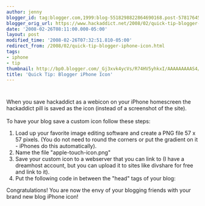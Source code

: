 ```yaml
---
author: jenny
blogger_id: tag:blogger.com,1999:blog-5518298822864690168.post-5781764541491951679
blogger_orig_url: https://www.hackaddict.net/2008/02/quick-tip-blogger-iphone-icon.html
date: '2008-02-26T08:11:00.000-05:00'
layout: post
modified_time: '2008-02-26T07:32:51.810-05:00'
redirect_from: /2008/02/quick-tip-blogger-iphone-icon.html
tags:
- iphone
- tip
thumbnail: http://bp0.blogger.com/_Gj3xvk4ycVs/R74HV5yhkxI/AAAAAAAAAS4/HvZcJz2sfMA/s72-c/phone.png
title: 'Quick Tip: Blogger iPhone Icon'
---
```


<a onblur="try {parent.deselectBloggerImageGracefully();} catch(e) {}" href="http://bp0.blogger.com/_Gj3xvk4ycVs/R74HV5yhkxI/AAAAAAAAAS4/HvZcJz2sfMA/s1600-h/phone.png"><img style="margin: 0px auto 10px; display: block; text-align: center; cursor: pointer;" src="http://bp0.blogger.com/_Gj3xvk4ycVs/R74HV5yhkxI/AAAAAAAAAS4/HvZcJz2sfMA/s320/phone.png" alt="" id="BLOGGER_PHOTO_ID_5169577495139291922" border="0" /></a><br />When you save hackaddict as a webicon on your iPhone homescreen the hackaddict pill is saved as the icon (instead of a screenshot of the site).<br /><br />To have your blog save a custom icon follow these steps:<br /><ol><li>Load up your favorite image editing software and create a PNG file 57 x 57 pixels. (You do not need to round the corners or put the gradient on it - iPhones do this automatically).</li><li>Name the file "apple-touch-icon.png"</li><li>Save your custom icon to a webserver that you can link to (I have a dreamhost account, but you can upload it to sites like divshare for free and link to it).</li><li>Put the following code in between the "head" tags of your blog:<a onblur="try {parent.deselectBloggerImageGracefully();} catch(e) {}" href="http://bp3.blogger.com/_Gj3xvk4ycVs/R74G2pyhkvI/AAAAAAAAASo/HWKH4cXLNxo/s1600-h/code.png"><img style="margin: 0px auto 10px; display: block; text-align: center; cursor: pointer;" src="http://bp3.blogger.com/_Gj3xvk4ycVs/R74G2pyhkvI/AAAAAAAAASo/HWKH4cXLNxo/s320/code.png" alt="" id="BLOGGER_PHOTO_ID_5169576958268379890" border="0" /></a></li></ol>Congratulations!  You are now the envy of your blogging friends with your brand new blog iPhone icon!